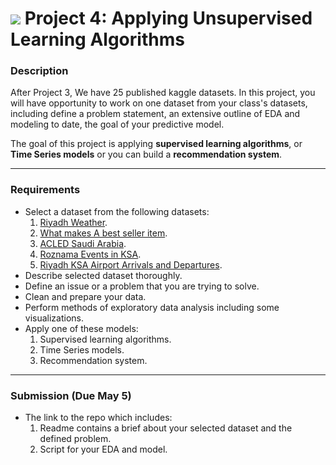 # ![](https://ga-dash.s3.amazonaws.com/production/assets/logo-9f88ae6c9c3871690e33280fcf557f33.png) Project 4: Applying Unsupervised Learning Algorithms

### Description

After Project 3, We have 25 published kaggle datasets. In this project, you will have opportunity to work on one dataset from your class's datasets, including define a problem statement, an extensive outline of EDA and modeling to date, the goal of your predictive model.


The goal of this project is applying **supervised learning algorithms**, or **Time Series models** or you can build a **recommendation system**.

---

### Requirements

- Select a dataset from the following datasets:
  1. [Riyadh Weather](https://www.kaggle.com/osamah2018/riyadh-weather).
  2. [What makes A best seller item](https://www.kaggle.com/arimaha/what-makes-a-best-seller-item).
  3. [ACLED Saudi Arabia](https://www.kaggle.com/abdullahalshehri/acled-saudi-arabia).
  4. [Roznama Events in KSA](https://www.kaggle.com/hebahmirza/roznama-events-in-ksa).
  5. [Riyadh KSA Airport Arrivals and Departures](https://www.kaggle.com/reemiia/arrivals-and-departures-kkap-41620199am).
- Describe selected dataset thoroughly.
- Define an issue or a problem that you are trying to solve.
- Clean and prepare your data.
- Perform methods of exploratory data analysis including some visualizations.
- Apply one of these models:
  1. Supervised learning algorithms.
  2. Time Series models.
  3. Recommendation system.

---

### Submission (Due May 5)

- The link to the repo which includes:
  1. Readme contains a brief about your selected dataset and the defined problem.
  2. Script for your EDA and model.
